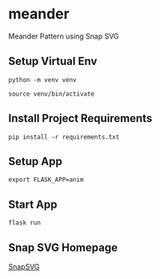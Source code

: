 # meander

Meander Pattern using Snap SVG

## Setup Virtual Env

`python -m venv venv`

`source venv/bin/activate`

## Install Project Requirements

`pip install -r requirements.txt`

## Setup App

`export FLASK_APP=anim`

## Start App

`flask run`

## Snap SVG Homepage

[SnapSVG](http://snapsvg.io/)